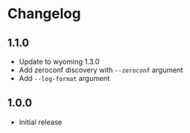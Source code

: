 # Changelog

## 1.1.0

- Update to wyoming 1.3.0
- Add zeroconf discovery with `--zeroconf` argument
- Add `--log-format` argument

## 1.0.0

- Initial release

